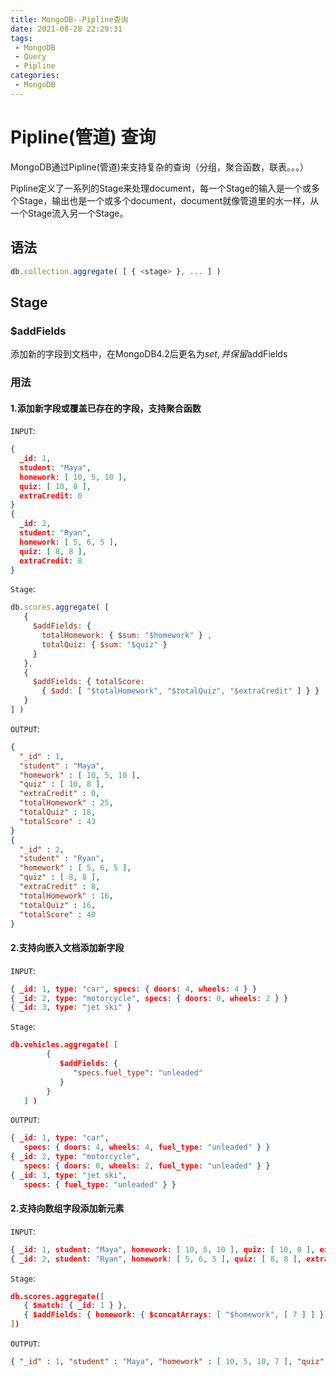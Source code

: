 ```yaml
---
title: MongoDB--Pipline查询
date: 2021-08-28 22:29:31
tags: 
 - MongoDB
 - Query
 - Pipline
categories:
 - MongoDB
---
```


# Pipline(管道) 查询

MongoDB通过Pipline(管道)来支持复杂的查询（分组，聚合函数，联表。。。）

Pipline定义了一系列的Stage来处理document，每一个Stage的输入是一个或多个Stage，输出也是一个或多个document，document就像管道里的水一样，从一个Stage流入另一个Stage。

## 语法

```JavaScript
db.collection.aggregate( [ { <stage> }, ... ] )
```

## Stage

### $addFields

添加新的字段到文档中，在MongoDB4.2后更名为$set,并保留$addFields

### 用法

#### 1.添加新字段或覆盖已存在的字段，支持聚合函数

`INPUT`:
```json
{
  _id: 1,
  student: "Maya",
  homework: [ 10, 5, 10 ],
  quiz: [ 10, 8 ],
  extraCredit: 0
}
{
  _id: 2,
  student: "Ryan",
  homework: [ 5, 6, 5 ],
  quiz: [ 8, 8 ],
  extraCredit: 8
}
```

`Stage`:
```JavaScript
db.scores.aggregate( [
   {
     $addFields: {
       totalHomework: { $sum: "$homework" } ,
       totalQuiz: { $sum: "$quiz" }
     }
   },
   {
     $addFields: { totalScore:
       { $add: [ "$totalHomework", "$totalQuiz", "$extraCredit" ] } }
   }
] )
```

`OUTPUT`:
```json
{
  "_id" : 1,
  "student" : "Maya",
  "homework" : [ 10, 5, 10 ],
  "quiz" : [ 10, 8 ],
  "extraCredit" : 0,
  "totalHomework" : 25,
  "totalQuiz" : 18,
  "totalScore" : 43
}
{
  "_id" : 2,
  "student" : "Ryan",
  "homework" : [ 5, 6, 5 ],
  "quiz" : [ 8, 8 ],
  "extraCredit" : 8,
  "totalHomework" : 16,
  "totalQuiz" : 16,
  "totalScore" : 40
}
```
#### 2.支持向嵌入文档添加新字段
`INPUT`:
```json
{ _id: 1, type: "car", specs: { doors: 4, wheels: 4 } }
{ _id: 2, type: "motorcycle", specs: { doors: 0, wheels: 2 } }
{ _id: 3, type: "jet ski" }
```

`Stage`:
```json
db.vehicles.aggregate( [
        {
           $addFields: {
              "specs.fuel_type": "unleaded"
           }
        }
   ] )
```

`OUTPUT`:
```json
{ _id: 1, type: "car",
   specs: { doors: 4, wheels: 4, fuel_type: "unleaded" } }
{ _id: 2, type: "motorcycle",
   specs: { doors: 0, wheels: 2, fuel_type: "unleaded" } }
{ _id: 3, type: "jet ski",
   specs: { fuel_type: "unleaded" } }
```
#### 2.支持向数组字段添加新元素
`INPUT`:
```json
{ _id: 1, student: "Maya", homework: [ 10, 5, 10 ], quiz: [ 10, 8 ], extraCredit: 0 }
{ _id: 2, student: "Ryan", homework: [ 5, 6, 5 ], quiz: [ 8, 8 ], extraCredit: 8 }
```

`Stage`:
```json
db.scores.aggregate([
   { $match: { _id: 1 } },
   { $addFields: { homework: { $concatArrays: [ "$homework", [ 7 ] ] } } }
])
```

`OUTPUT`:
```json
{ "_id" : 1, "student" : "Maya", "homework" : [ 10, 5, 10, 7 ], "quiz" : [ 10, 8 ], "extraCredit" : 0 }

```